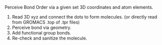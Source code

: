 Perceive Bond Order via a given set 3D coordinates and atom elements.
1. Read 3D xyz and connect the dots to form molecules. (or directly read from GROMACS .top of .tpr files)
2. Perceive bond via geometry.
3. Add functional group bonds.
4. Re-check and sanitize the molecule.

